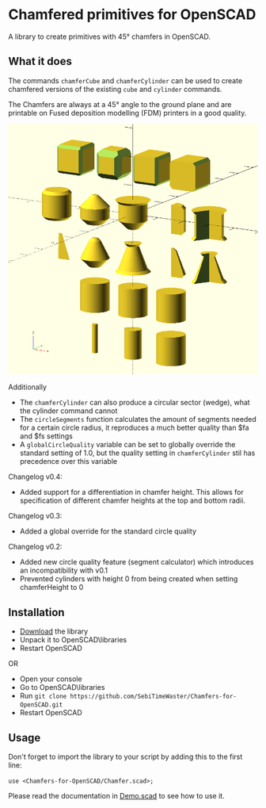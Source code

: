 # Chamfered primitives for OpenSCAD
A library to create primitives with 45° chamfers in OpenSCAD.

## What it does
The commands `chamferCube` and `chamferCylinder` can be used to create chamfered versions of the existing `cube` and `cylinder` commands.

The Chamfers are always at a 45° angle to the ground plane and are printable on Fused deposition modelling (FDM) printers in a good quality.

![Demo of possiblities with chamfers](Chamfer.png)

Additionally
* The `chamferCylinder` can also produce a circular sector (wedge), what the cylinder command cannot
* The `circleSegments` function calculates the amount of segments needed for a certain circle radius, it reproduces a much better quality than $fa and $fs settings
* A `globalCircleQuality` variable can be set to globally override the standard setting of 1.0, but the quality setting in `chamferCylinder` stil has precedence over this variable

Changelog v0.4:
* Added support for a differentiation in chamfer height. This allows for specification of different chamfer heights at the top and bottom radii.

Changelog v0.3:
* Added a global override for the standard circle quality

Changelog v0.2:
* Added new circle quality feature (segment calculator) which introduces an incompatibility with v0.1
* Prevented cylinders with height 0 from being created when setting chamferHeight to 0

## Installation
* [Download](https://github.com/SebiTimeWaster/Chamfers-for-OpenSCAD/releases) the library
* Unpack it to OpenSCAD\libraries
* Restart OpenSCAD

OR

* Open your console
* Go to OpenSCAD\libraries
* Run ```git clone https://github.com/SebiTimeWaster/Chamfers-for-OpenSCAD.git```
* Restart OpenSCAD

## Usage
Don't forget to import the library to your script by adding this to the first line:

`use <Chamfers-for-OpenSCAD/Chamfer.scad>;`

Please read the documentation in [Demo.scad](https://github.com/SebiTimeWaster/OpenSCAD-Chamfer/blob/master/Demo/Demo.scad) to see how to use it.
